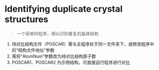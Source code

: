 # Identifying duplicate crystal structures
> 一个简单的程序，用以识别重复的晶体结构

1. 待对比结构文件（POSCAR）需与主程序处于同一文件夹下，或修改程序中的“结构文件地址”参数
2. 需将“AtomNum”参数改为待对比结构原子数
3. POSCAR1、POSCAR2 为示例结构，可直接运行程序进行对比
